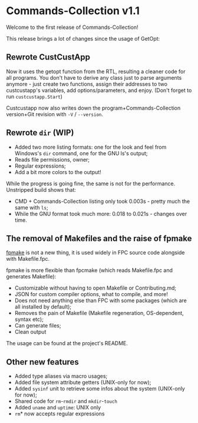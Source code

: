 # Commands-Collection v1.1

Welcome to the first release of Commands-Collection!

This release brings a lot of changes since the usage of GetOpt:

## Rewrote CustCustApp

Now it uses the getopt function from the RTL, resulting a cleaner code for all programs.
You don't have to derive any class just to parse arguments anymore - just create two functions, assign their addresses to two custcustapp's variables, add options/parameters, and enjoy.
(Don't forget to run `custcustapp.Start`)

Custcustapp now also writes down the program+Commands-Collection version+Git revision with `-V` / `--version`.

## Rewrote `dir` (WIP)

* Added two more listing formats: one for the look and feel from Windows's `dir` command, one for the GNU ls's output;
* Reads file permissions, owner;
* Regular expressions;
* Add a bit more colors to the output!

While the progress is going fine, the same is not for the performance. Unstripped build shows that:

* CMD + Commands-Collection listing only took 0.003s - pretty much the same with `ls`;
* While the GNU format took much more: 0.018 to 0.021s - changes over time.

## The removal of Makefiles and the raise of fpmake

[fpmake](https://wiki.freepascal.org/FPMake) is not a new thing, it is used widely in FPC source code alongside with Makefile.fpc.

fpmake is more flexible than fpcmake (which reads Makefile.fpc and generates Makefile):

* Customizable without having to open Makefile or Contributing.md;
* JSON for custom compiler options, what to compile, and more!
* Does not need anything else than FPC with some packages (which are all installed by default);
* Removes the pain of Makefile (Makefile regeneration, OS-dependent, syntax etc);
* Can generate files;
* Clean output

The usage can be found at the project's README.

## Other new features

* Added type aliases via macro usages;
* Added file system attribute getters (UNIX-only for now);
* Added `sysinf` unit to retrieve some infos about the system (UNIX-only for now);
* Shared code for `rm`-`rmdir` and `mkdir`-`touch`
* Added `uname` and `uptime`: UNIX only
* `rm`\* now accepts regular expressions